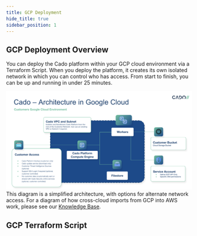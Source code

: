 ```yaml
---
title: GCP Deployment
hide_title: true
sidebar_position: 1
---
```

## GCP Deployment Overview
You can deploy the Cado platform within your GCP cloud environment via a Terraform Script. When you deploy the platform, it creates its own isolated network in which you can control who has access. From start to finish, you can be up and running in under 25 minutes.

![GCP Architecture](/img/gcp-architecture.png)
This diagram is a simplified architecture, with options for alternate network access.
For a diagram of how cross-cloud imports from GCP into AWS work, please see our [Knowledge Base](https://cadosecurity.zendesk.com/hc/en-gb/articles/23259790277649-How-do-Cross-Cloud-imports-from-GCP-into-AWS-work).


## GCP Terraform Script

